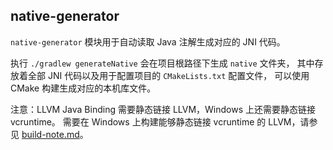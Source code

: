## native-generator

`native-generator` 模块用于自动读取 Java 注解生成对应的 JNI 代码。
 
执行 `./gradlew generateNative` 会在项目根路径下生成 `native` 文件夹，
其中存放着全部 JNI 代码以及用于配置项目的 `CMakeLists.txt` 配置文件，
可以使用 CMake 构建生成对应的本机库文件。
 
注意：LLVM Java Binding 需要静态链接 LLVM，Windows 上还需要静态链接 vcruntime。
需要在 Windows 上构建能够静态链接 vcruntime 的 LLVM，请参见 [build-note.md](../build-note.md)。 
